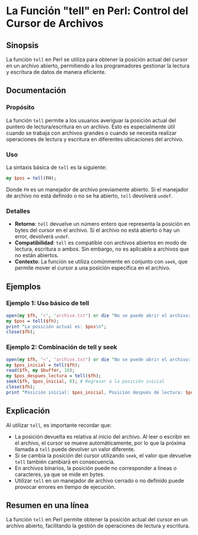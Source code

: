 <!--
Meta Description: # La Función "tell" en Perl: Control del Cursor de Archivos ## Sinopsis La función `tell` en Perl se utiliza para obtener la posición actual del curso...
Meta Keywords: tell, archivo, posición, del, cursor
-->

# La Función "tell" en Perl: Control del Cursor de Archivos

## Sinopsis
La función `tell` en Perl se utiliza para obtener la posición actual del cursor en un archivo abierto, permitiendo a los programadores gestionar la lectura y escritura de datos de manera eficiente.

## Documentación
### Propósito
La función `tell` permite a los usuarios averiguar la posición actual del puntero de lectura/escritura en un archivo. Esto es especialmente útil cuando se trabaja con archivos grandes o cuando se necesita realizar operaciones de lectura y escritura en diferentes ubicaciones del archivo.

### Uso
La sintaxis básica de `tell` es la siguiente:

```perl
my $pos = tell(FH);
```
Donde `FH` es un manejador de archivo previamente abierto. Si el manejador de archivo no está definido o no se ha abierto, `tell` devolverá `undef`.

### Detalles
- **Retorno**: `tell` devuelve un número entero que representa la posición en bytes del cursor en el archivo. Si el archivo no está abierto o hay un error, devolverá `undef`.
- **Compatibilidad**: `tell` es compatible con archivos abiertos en modo de lectura, escritura o ambos. Sin embargo, no es aplicable a archivos que no están abiertos.
- **Contexto**: La función se utiliza comúnmente en conjunto con `seek`, que permite mover el cursor a una posición específica en el archivo.

## Ejemplos
### Ejemplo 1: Uso básico de tell
```perl
open(my $fh, '<', 'archivo.txt') or die "No se puede abrir el archivo: $!";
my $pos = tell($fh);
print "La posición actual es: $pos\n";
close($fh);
```

### Ejemplo 2: Combinación de tell y seek
```perl
open(my $fh, '<', 'archivo.txt') or die "No se puede abrir el archivo: $!";
my $pos_inicial = tell($fh);
read($fh, my $buffer, 10);
my $pos_despues_lectura = tell($fh);
seek($fh, $pos_inicial, 0); # Regresar a la posición inicial
close($fh);
print "Posición inicial: $pos_inicial, Posición después de lectura: $pos_despues_lectura\n";
```

## Explicación
Al utilizar `tell`, es importante recordar que:
- La posición devuelta es relativa al inicio del archivo. Al leer o escribir en el archivo, el cursor se mueve automáticamente, por lo que la próxima llamada a `tell` puede devolver un valor diferente.
- Si se cambia la posición del cursor utilizando `seek`, el valor que devuelve `tell` también cambiará en consecuencia.
- En archivos binarios, la posición puede no corresponder a líneas o caracteres, ya que se mide en bytes.
- Utilizar `tell` en un manejador de archivo cerrado o no definido puede provocar errores en tiempo de ejecución.

## Resumen en una línea
La función `tell` en Perl permite obtener la posición actual del cursor en un archivo abierto, facilitando la gestión de operaciones de lectura y escritura.